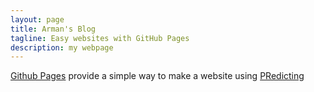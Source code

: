 ```yaml
---
layout: page
title: Arman's Blog
tagline: Easy websites with GitHub Pages
description: my webpage
---
```


[Github Pages](https://pages.github.com) provide a simple way to make a
website using
[PRedicting](pages\Predicting+Premier+League+results+from+historic+data.html)
